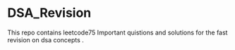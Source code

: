 # DSA_Revision
This repo contains leetcode75 Important quistions and solutions for the fast revision on dsa concepts .
